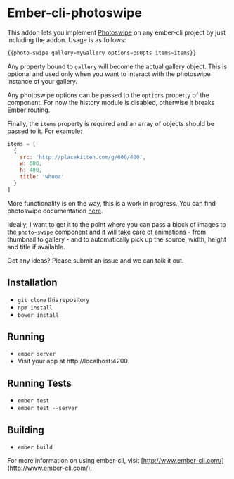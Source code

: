 # Ember-cli-photoswipe

This addon lets you implement [Photoswipe](https://github.com/dimsemenov/PhotoSwipe) on any ember-cli project by just including the addon. Usage is as follows:

```javascript
{{photo-swipe gallery=myGallery options=psOpts items=items}}
```

Any property bound to `gallery` will become the actual gallery object.
This is optional and used only when you want to interact with the photoswipe
instance of your gallery.

Any photoswipe options can be passed to the `options` property of the component.
For now the history module is disabled, otherwise it breaks Ember routing.

Finally, the `items` property is required and an array of objects should be
passed to it. For example:

```javascript
items = [
  {
    src: 'http://placekitten.com/g/600/400',
    w: 600,
    h: 400,
    title: 'whooa'
  }
]
```

More functionality is on the way, this is a work in progress. You can find
photoswipe documentation [here](http://photoswipe.com/).

Ideally, I want to get it to the point where you can pass a block of images to
the `photo-swipe` component and it will take care of animations - from thumbnail
to gallery - and to automatically pick up the source, width, height and title if
available.

Got any ideas? Please submit an issue and we can talk it out.

## Installation

* `git clone` this repository
* `npm install`
* `bower install`

## Running

* `ember server`
* Visit your app at http://localhost:4200.

## Running Tests

* `ember test`
* `ember test --server`

## Building

* `ember build`

For more information on using ember-cli, visit [http://www.ember-cli.com/](http://www.ember-cli.com/).

